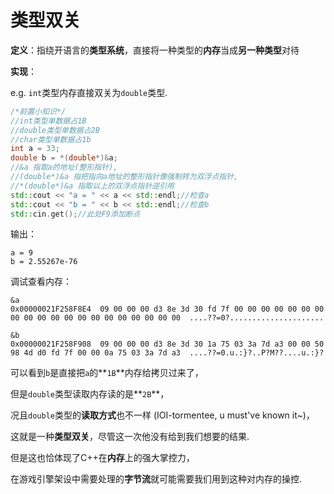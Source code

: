 # 类型双关

**定义**：指绕开语言的**类型系统**，直接将一种类型的**内存**当成**另一种类型**对待

**实现**：

e.g. `int`类型内存直接双关为`double`类型.

```cpp
/*前置小知识*/
//int类型单数据占1B
//double类型单数据占2B
//char类型单数据占1b
int a = 33;
double b = *(double*)&a;
//&a 指取a的地址(整形指针),
//(double*)&a 指把指向a地址的整形指针像强制转为双浮点指针,
//*(double*)&a 指取以上的双浮点指针逆引用
std::cout << "a = " << a << std::endl;//检查a
std::cout << "b = " << b << std::endl;//检查b
std::cin.get();//此处F9添加断点
```

输出：

```
a = 9
b = 2.55267e-76
```

调试查看内存：

```
&a
0x00000021F258F8E4  09 00 00 00 d3 8e 3d 30 fd 7f 00 00 00 00 00 00 00 00 00 00 00 00 00 00 00 00 00 00 00 00  ....??=0?.....................

&b
0x00000021F258F908  09 00 00 00 d3 8e 3d 30 1a 75 03 3a 7d a3 00 00 50 98 4d d0 fd 7f 00 00 0a 75 03 3a 7d a3  ....??=0.u.:}?..P?M??....u.:}?
```

可以看到`b`是直接把`a`的**`1B`**内存给拷贝过来了，

但是`double`类型读取内存读的是**`2B`**，

况且`double`类型的**读取方式**也不一样 (IOI-tormentee, u must've known it~)，

这就是一种**类型双关**，尽管这一次他没有给到我们想要的结果.

但是这也恰体现了C++在**内存**上的强大掌控力，

在游戏引擎架设中需要处理的**字节流**就可能需要我们用到这种对内存的操控.

